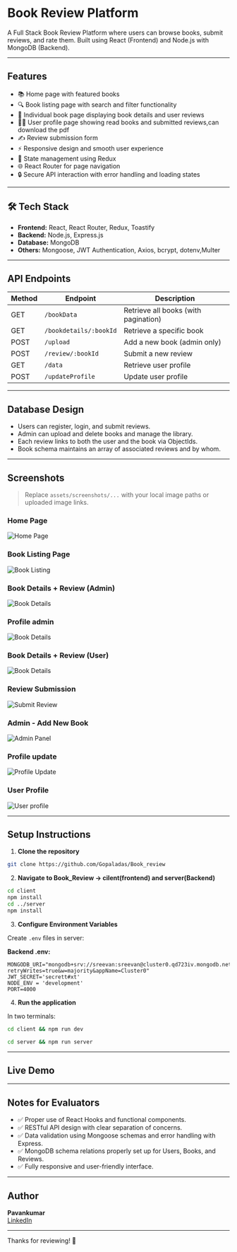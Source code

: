 # Book Review Platform

A Full Stack Book Review Platform where users can browse books, submit reviews, and rate them. Built using React (Frontend) and Node.js with MongoDB (Backend).

---

## Features

- 📚 Home page with featured books
- 🔍 Book listing page with search and filter functionality
- 📖 Individual book page displaying book details and user reviews
- 🧑‍💻 User profile page showing read books and submitted reviews,can download the pdf
- ✍️ Review submission form
- ⚡ Responsive design and smooth user experience
- 🔁 State management using Redux
- 🌐 React Router for page navigation
- 🔒 Secure API interaction with error handling and loading states

---

## 🛠️ Tech Stack

- **Frontend:** React, React Router, Redux, Toastify
- **Backend:** Node.js, Express.js
- **Database:** MongoDB
- **Others:** Mongoose, JWT Authentication, Axios, bcrypt, dotenv,Multer

---

## API Endpoints

| Method | Endpoint                | Description                         |
|--------|--------------------------|-------------------------------------|
| GET    | `/bookData`              | Retrieve all books (with pagination) |
| GET    | `/bookdetails/:bookId`  | Retrieve a specific book            |
| POST   | `/upload`                | Add a new book (admin only)         |
| POST   | `/review/:bookId`       | Submit a new review                 |
| GET    | `/data`                 | Retrieve user profile               |
| POST    | `/updateProfile`       | Update user profile                 |

---

## Database Design

- Users can register, login, and submit reviews.
- Admin can upload and delete books and manage the library.
- Each review links to both the user and the book via ObjectIds.
- Book schema maintains an array of associated reviews and by whom.

---

## Screenshots

> Replace `assets/screenshots/...` with your local image paths or uploaded image links.

### Home Page
![Home Page](/screenshots/book_main.png)

### Book Listing Page
![Book Listing](/screenshots/book_Home.png)

### Book Details + Review (Admin)
![Book Details](/screenshots/book_details_admin.png)

### Profile admin 
![Book Details](/screenshots/book_adminprofile.png)

### Book Details + Review (User)
![Book Details](/screenshots/book_details_user.png)

### Review Submission
![Submit Review](/screenshots/book_review.png)

### Admin - Add New Book
![Admin Panel](/screenshots/book_admin_upload.png)

### Profile update 
![Profile Update](/screenshots/book_update.png)

### User Profile
![User profile](/screenshots/book_user.png)



---

## Setup Instructions

1. **Clone the repository**
```bash
git clone https://github.com/Gopaladas/Book_review
```

2. **Navigate to Book_Review -> cilent(frontend) and server(Backend)**
```bash
cd client
npm install
cd ../server
npm install
```

3. **Configure Environment Variables**

Create `.env` files in server:

**Backend .env:**
```
MONGODB_URI="mongodb+srv://sreevan:sreevan@cluster0.qd723iv.mongodb.net/?retryWrites=true&w=majority&appName=Cluster0"
JWT_SECRET='secrett#xt'
NODE_ENV = 'development'
PORT=4000
```



4. **Run the application**

In two terminals:
```bash
cd client && npm run dev
```
```bash
cd server && npm run server
```

---

## Live Demo



---

## Notes for Evaluators

- ✅ Proper use of React Hooks and functional components.
- ✅ RESTful API design with clear separation of concerns.
- ✅ Data validation using Mongoose schemas and error handling with Express.
- ✅ MongoDB schema relations properly set up for Users, Books, and Reviews.
- ✅ Fully responsive and user-friendly interface.

---

## Author

**Pavankumar**  
[LinkedIn](linkedin.com/in/gopaladas-pavankumar-a5a3b8255)

---

Thanks for reviewing! 🚀

